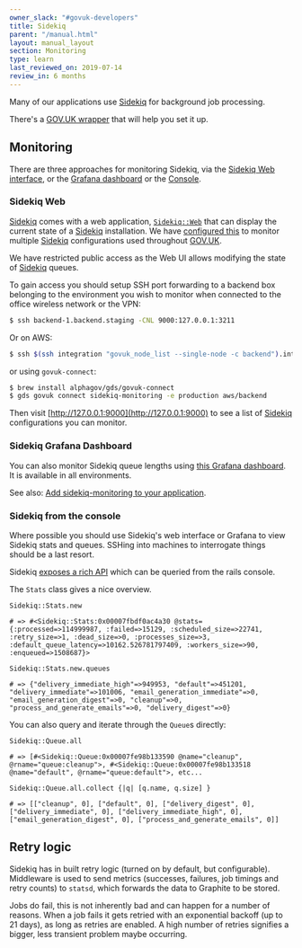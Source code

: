 ```yaml
---
owner_slack: "#govuk-developers"
title: Sidekiq
parent: "/manual.html"
layout: manual_layout
section: Monitoring
type: learn
last_reviewed_on: 2019-07-14
review_in: 6 months
---
```


Many of our applications use
[Sidekiq](https://github.com/mperham/sidekiq) for background job processing.

There's a [GOV.UK wrapper](https://github.com/alphagov/govuk_sidekiq) that will
help you set it up.

## Monitoring

There are three approaches for monitoring Sidekiq, via the [Sidekiq Web interface](#sidekiq-web),
or the [Grafana dashboard](#sidekiq-grafana-dashboard) or the [Console](#sidekiq-from-the-console).

### Sidekiq Web

[Sidekiq] comes with a web application,
[`Sidekiq::Web`](https://github.com/mperham/sidekiq/wiki/Monitoring)
that can display the current state of a [Sidekiq] installation. We have
[configured this](https://github.com/alphagov/sidekiq-monitoring) to monitor
multiple [Sidekiq] configurations used throughout [GOV.UK].

We have restricted public access as the Web UI allows modifying the state of
[Sidekiq] queues.

To gain access you should setup SSH port forwarding to a backend box belonging
to the environment you wish to monitor when connected to the office wireless
network or the VPN:

```bash
$ ssh backend-1.backend.staging -CNL 9000:127.0.0.1:3211
```

Or on AWS:

```bash
$ ssh $(ssh integration "govuk_node_list --single-node -c backend").integration -CNL 9000:127.0.0.1:3211
```

or using `govuk-connect`:

```bash
$ brew install alphagov/gds/govuk-connect
$ gds govuk connect sidekiq-monitoring -e production aws/backend 
```

Then visit [http://127.0.0.1:9000](http://127.0.0.1:9000) to see a list of
[Sidekiq] configurations you can monitor.

### Sidekiq Grafana Dashboard

You can also monitor Sidekiq queue lengths using [this Grafana
dashboard](https://grafana.publishing.service.gov.uk/dashboard/file/sidekiq.json). It
is available in all environments.

See also: [Add sidekiq-monitoring to your application](setting-up-new-sidekiq-monitoring-app.html).

[gov.uk]: https://www.gov.uk
[sidekiq]: http://sidekiq.org

### Sidekiq from the console

Where possible you should use Sidekiq's web interface or Grafana to view Sidekiq
stats and queues. SSHing into machines to interrogate things should be a last
resort.

Sidekiq [exposes a rich API](https://github.com/mperham/sidekiq/wiki/API) which can be queried from the rails console.

The `Stats` class gives a nice overview.

```
Sidekiq::Stats.new

# => #<Sidekiq::Stats:0x00007fbdf0ac4a30 @stats={:processed=>114999987, :failed=>15129, :scheduled_size=>22741, :retry_size=>1, :dead_size=>0, :processes_size=>3, :default_queue_latency=>10162.526781797409, :workers_size=>90, :enqueued=>1508687}>

Sidekiq::Stats.new.queues

# => {"delivery_immediate_high"=>949953, "default"=>451201, "delivery_immediate"=>101006, "email_generation_immediate"=>0, "email_generation_digest"=>0, "cleanup"=>0, "process_and_generate_emails"=>0, "delivery_digest"=>0}

```

You can also query and iterate through the `Queue`s directly:

```
Sidekiq::Queue.all

# => [#<Sidekiq::Queue:0x00007fe98b133590 @name="cleanup", @rname="queue:cleanup">, #<Sidekiq::Queue:0x00007fe98b133518 @name="default", @rname="queue:default">, etc...

Sidekiq::Queue.all.collect {|q| [q.name, q.size] }

# => [["cleanup", 0], ["default", 0], ["delivery_digest", 0], ["delivery_immediate", 0], ["delivery_immediate_high", 0], ["email_generation_digest", 0], ["process_and_generate_emails", 0]]
```

## Retry logic

Sidekiq has in built retry logic (turned on by default, but configurable).
Middleware is used to send metrics (successes, failures, job timings and retry
counts) to `statsd`, which forwards the data to Graphite to be stored.

Jobs do fail, this is not inherently bad and can happen for a number of
reasons. When a job fails it gets retried with an exponential backoff (up to 21
days), as long as retries are enabled. A high number of retries signifies a
bigger, less transient problem maybe occurring.
